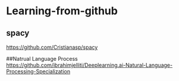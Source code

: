 # Learning-from-github

## spacy
https://github.com/Cristianasp/spacy

##Natrual Language Process
https://github.com/ibrahimjelliti/Deeplearning.ai-Natural-Language-Processing-Specialization
